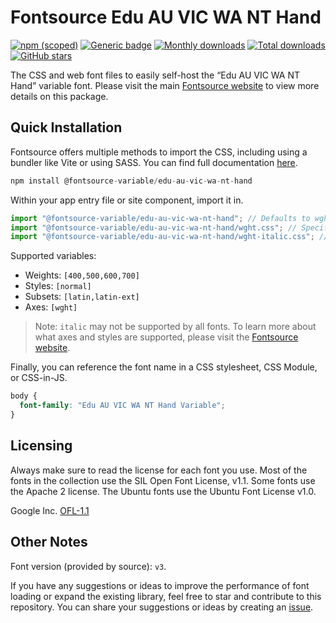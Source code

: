 # Fontsource Edu AU VIC WA NT Hand

[![npm (scoped)](https://img.shields.io/npm/v/@fontsource-variable/edu-au-vic-wa-nt-hand?color=brightgreen)](https://www.npmjs.com/package/@fontsource-variable/edu-au-vic-wa-nt-hand) [![Generic badge](https://img.shields.io/badge/fontsource-passing-brightgreen)](https://github.com/fontsource/fontsource) [![Monthly downloads](https://badgen.net/npm/dm/@fontsource-variable/edu-au-vic-wa-nt-hand)](https://github.com/fontsource/fontsource) [![Total downloads](https://badgen.net/npm/dt/@fontsource-variable/edu-au-vic-wa-nt-hand)](https://github.com/fontsource/fontsource) [![GitHub stars](https://img.shields.io/github/stars/fontsource/fontsource.svg?style=social&label=Star)](https://github.com/fontsource/fontsource/stargazers)

The CSS and web font files to easily self-host the “Edu AU VIC WA NT Hand” variable font. Please visit the main [Fontsource website](https://fontsource.org/fonts/edu-au-vic-wa-nt-hand) to view more details on this package.

## Quick Installation

Fontsource offers multiple methods to import the CSS, including using a bundler like Vite or using SASS. You can find full documentation [here](https://fontsource.org/docs/getting-started/introduction).

```javascript
npm install @fontsource-variable/edu-au-vic-wa-nt-hand
```

Within your app entry file or site component, import it in.

```javascript
import "@fontsource-variable/edu-au-vic-wa-nt-hand"; // Defaults to wght axis
import "@fontsource-variable/edu-au-vic-wa-nt-hand/wght.css"; // Specify axis
import "@fontsource-variable/edu-au-vic-wa-nt-hand/wght-italic.css"; // Specify axis and style
```

Supported variables:
- Weights: `[400,500,600,700]`
- Styles: `[normal]`
- Subsets: `[latin,latin-ext]`
- Axes: `[wght]`

> Note: `italic` may not be supported by all fonts. To learn more about what axes and styles are supported, please visit the [Fontsource website](https://fontsource.org/fonts/edu-au-vic-wa-nt-hand).

Finally, you can reference the font name in a CSS stylesheet, CSS Module, or CSS-in-JS.

```css
body {
  font-family: "Edu AU VIC WA NT Hand Variable";
}
```

## Licensing
Always make sure to read the license for each font you use. Most of the fonts in the collection use the SIL Open Font License, v1.1. Some fonts use the Apache 2 license. The Ubuntu fonts use the Ubuntu Font License v1.0.

Google Inc.
[OFL-1.1](http://scripts.sil.org/OFL)

## Other Notes
Font version (provided by source): `v3`.

If you have any suggestions or ideas to improve the performance of font loading or expand the existing library, feel free to star and contribute to this repository. You can share your suggestions or ideas by creating an [issue](https://github.com/fontsource/fontsource/issues).